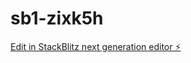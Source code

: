 # sb1-zixk5h

[Edit in StackBlitz next generation editor ⚡️](https://stackblitz.com/~/github.com/WalterAtuncar/sb1-zixk5h)